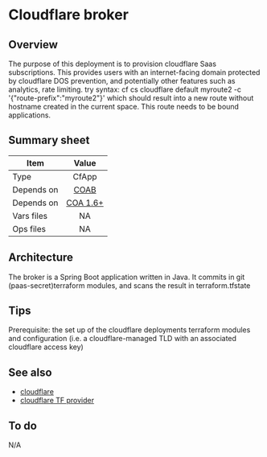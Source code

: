 # Cloudflare broker

## Overview

The purpose of this deployment is to provision cloudflare Saas subscriptions. This provides users with an internet-facing domain protected by cloudflare DOS prevention, and potentially other features such as analytics, rate limiting. try syntax: cf cs cloudflare default myroute2 -c '{\"route-prefix\":\"myroute2\"}' which should result into a new route without hostname created in the current space. This route needs to be bound applications.

## Summary sheet

| Item | Value |
| -- | :--: |
| Type | CfApp |
| Depends on | [COAB](https://github.com/orange-cloudfoundry/cf-ops-automation-broker) |
| Depends on | [COA 1.6+](https://github.com/orange-cloudfoundry/cf-ops-automation/releases/tag/v1.6.0) |
| Vars files | NA |
| Ops files | NA |

## Architecture

The broker is a Spring Boot application written in Java. It commits in git (paas-secret)terraform modules, and scans the result in terraform.tfstate 

## Tips

Prerequisite: the set up of the cloudflare deployments terraform modules and configuration (i.e. a cloudflare-managed TLD with an associated cloudflare access key)

## See also

* [cloudflare](https://www.cloudflare.com/)
* [cloudflare TF provider](https://www.terraform.io/docs/providers/cloudflare/r/record.html)

## To do

N/A